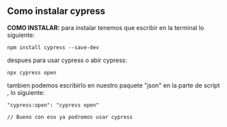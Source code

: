 ## Como instalar cypress

**COMO INSTALAR:** para instalar tenemos que escribir en la terminal lo siguiente:
~~~
npm install cypress --save-dev
~~~

despues para usar cypress o abir cypress:
~~~
npx cypress open
~~~

tambien podemos escribirlo en nuestro paquete "json" en la parte de script , lo siguiente:
~~~
"cypress:open": "cypress open"

// Bueno con eso ya podremos usar cypress
~~~